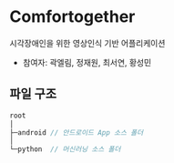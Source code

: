 # Comfortogether  

시각장애인을 위한 영상인식 기반 어플리케이션  

- 참여자: 곽엘림, 정재원, 최서연, 황성민  

## 파일 구조 

```C
root
│  
├─android // 안드로이드 App 소스 폴더 
│     
└─python  // 머신러닝 소스 폴더  
```

